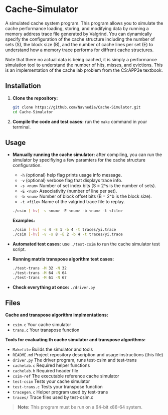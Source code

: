 # Cache-Simulator

A simulated cache system program. This program allows you to simulate the cache performance 
loading, storing, and modifying data by running a memory address trace file generated by Valgrind.
You can dynamically specify the configuration of the cache structure including the number 
of sets (S), the block size (B), and the number of cache lines per set (E) to understand how
a memory trace performs for diffrent cache structures.

Note that there no actual data is being cached, it is simply a performance simulation tool to
understand the number of hits, misses, and evictions. This is an implementation of the cache
lab problem from the CS:APP3e textbook.


## Installation

1. **Clone the repository:**
	```bash
	git clone https://github.com/Navnedia/Cache-Simulator.git
	cd Cache-Simulator
	```

2. **Compile the code and test cases:** run the `make` command in your terminal.


## Usage

- **Manually running the cache simulator:** after compiling, you can run the simulator by specifiying a few
paramters for the cache structure configuration.
	- `-h` (optional) help flag prints usage info message.
	- `-v` (optional) verbose flag that displays trace info.
	- `-s <num>` Number of set index bits (S = 2^s is the number of sets).
	- `-E <num>` Associativity (number of line per set).
	- `-b <num>` Number of block offset bits (B = 2^b is the block size).
	- `-t <file>` Name of the valgrind trace file to replay.
	```bash
	./csim [-hv] -s <num> -E <num> -b <num> -t <file>
	```
	**Examples:** 
	```bash
	./csim [-hv] -s 4 -E 1 -b 4 -t traces/yi.trace
	./csim [-hv] -v -s 8 -E 2 -b 4 -t traces/yi.trace
	```

- **Automated test cases:** use `./test-csim` to run the cache simulator test script.

- **Running matrix transpose algorithm test cases:**
	```bash
	./test-trans -M 32 -N 32
	./test-trans -M 64 -N 64
	./test-trans -M 61 -N 67
	```

- **Check everything at once:** `./driver.py`


## Files

**Cache and transpose algorithm implmentations:**
- `csim.c` Your cache simulator
- `trans.c` Your transpose function

**Tools for evaluating th cache simulator and transpose algorithms:**
- `Makefile` Builds the simulator and tools
- `README.md` Project repository description and usage instructions (this file) 
- `driver.py` The driver program, runs test-csim and test-trans
- `cachelab.c` Required helper functions
- `cachelab.h` Required header file
- `csim-ref` The executable reference cache simulator
- `test-csim` Tests your cache simulator
- `test-trans.c` Tests your transpose function
- `tracegen.c` Helper program used by test-trans
- `traces/` Trace files used by test-csim.c


> **Note:** This program must be run on a 64-bit x86-64 system.
